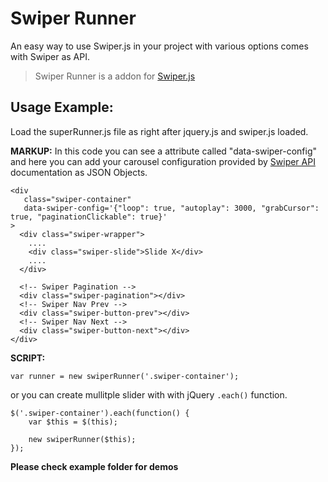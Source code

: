 # Swiper Runner
An easy way to use Swiper.js in your project with various options comes with Swiper as API.

> Swiper Runner is a addon for [Swiper.js](https://github.com/nolimits4web/swiper/)

## Usage Example:
Load the superRunner.js file as right after jquery.js and swiper.js loaded.

**MARKUP:** In this code you can see a attribute called "data-swiper-config" and here you can add your carousel configuration provided by [Swiper API](http://idangero.us/swiper/api/) documentation as JSON Objects.

````
<div
   class="swiper-container"
   data-swiper-config='{"loop": true, "autoplay": 3000, "grabCursor": true, "paginationClickable": true}'
>
  <div class="swiper-wrapper">
    ....
    <div class="swiper-slide">Slide X</div>
    ....
  </div>

  <!-- Swiper Pagination -->
  <div class="swiper-pagination"></div>
  <!-- Swiper Nav Prev -->
  <div class="swiper-button-prev"></div>
  <!-- Swiper Nav Next -->
  <div class="swiper-button-next"></div>
</div>
````

**SCRIPT:**
````
var runner = new swiperRunner('.swiper-container');
````
or you can create mullitple slider with with jQuery `.each()` function.
````
$('.swiper-container').each(function() {
	var $this = $(this);

	new swiperRunner($this);
});
````

**Please check example folder for demos**

